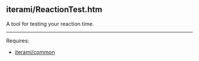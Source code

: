 iterami/ReactionTest.htm
------------------------

A tool for testing your reaction time.

---

Requires:
* [iterami/common](https://github.com/iterami/common)
